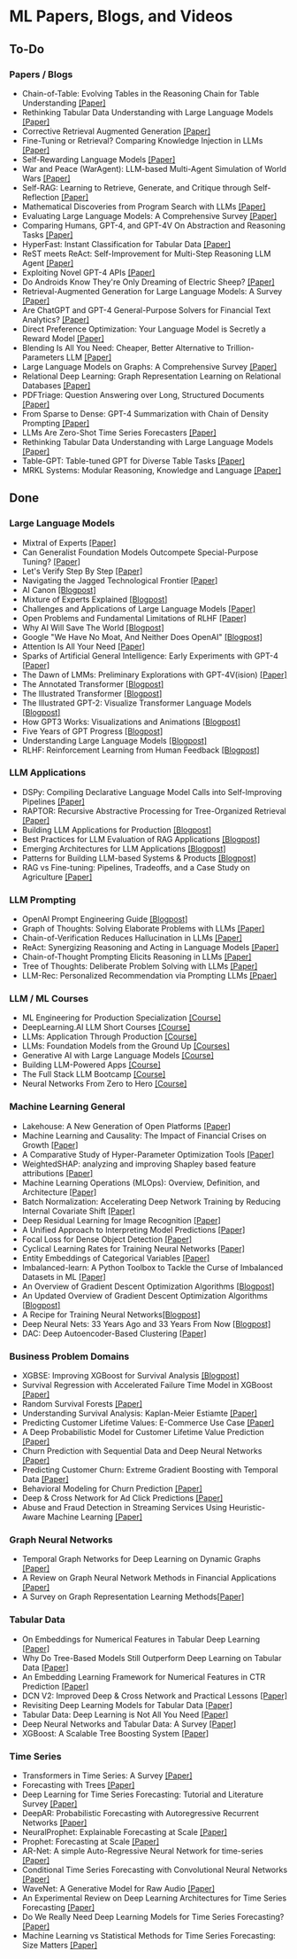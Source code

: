 # ML Papers, Blogs, and Videos

## To-Do
### Papers / Blogs
* Chain-of-Table: Evolving Tables in the Reasoning Chain for Table Understanding [[Paper]](https://arxiv.org/abs/2401.04398)
* Rethinking Tabular Data Understanding with Large Language Models [[Paper]](https://arxiv.org/abs/2312.16702)
* Corrective Retrieval Augmented Generation [[Paper]](https://arxiv.org/abs/2401.15884)
* Fine-Tuning or Retrieval? Comparing Knowledge Injection in LLMs [[Paper]](https://arxiv.org/abs/2312.05934)
* Self-Rewarding Language Models [[Paper]](https://arxiv.org/abs/2401.10020)
* War and Peace (WarAgent): LLM-based Multi-Agent Simulation of World Wars [[Paper]](https://arxiv.org/abs/2311.17227)
* Self-RAG: Learning to Retrieve, Generate, and Critique through Self-Reflection [[Paper]](https://arxiv.org/abs/2310.11511)
* Mathematical Discoveries from Program Search with LLMs [[Paper]](https://www.nature.com/articles/s41586-023-06924-6)
* Evaluating Large Language Models: A Comprehensive Survey [[Paper]](https://arxiv.org/abs/2310.19736)
* Comparing Humans, GPT-4, and GPT-4V On Abstraction and Reasoning Tasks [[Paper]](https://arxiv.org/abs/2311.09247)
* HyperFast: Instant Classification for Tabular Data [[Paper]](https://openreview.net/forum?id=VRBhaU8IDz)
* ReST meets ReAct: Self-Improvement for Multi-Step Reasoning LLM Agent [[Paper]](https://arxiv.org/abs/2312.10003)
* Exploiting Novel GPT-4 APIs [[Paper]](https://arxiv.org/abs/2312.14302)
* Do Androids Know They're Only Dreaming of Electric Sheep? [[Paper]](https://arxiv.org/abs/2312.17249)
* Retrieval-Augmented Generation for Large Language Models: A Survey [[Paper]](https://arxiv.org/abs/2312.10997)
* Are ChatGPT and GPT-4 General-Purpose Solvers for Financial Text Analytics? [[Paper]](https://arxiv.org/abs/2305.05862)
* Direct Preference Optimization: Your Language Model is Secretly a Reward Model [[Paper]](https://arxiv.org/abs/2305.18290)
* Blending Is All You Need: Cheaper, Better Alternative to Trillion-Parameters LLM [[Paper]](https://arxiv.org/abs/2401.02994)
* Large Language Models on Graphs: A Comprehensive Survey [[Paper]](https://arxiv.org/abs/2312.02783)
* Relational Deep Learning: Graph Representation Learning on Relational Databases [[Paper]](https://arxiv.org/abs/2312.04615)
* PDFTriage: Question Answering over Long, Structured Documents [[Paper]](https://arxiv.org/abs/2309.08872)
* From Sparse to Dense: GPT-4 Summarization with Chain of Density Prompting [[Paper]](https://arxiv.org/abs/2309.04269)
* LLMs Are Zero-Shot Time Series Forecasters [[Paper]](https://arxiv.org/abs/2310.07820)
* Rethinking Tabular Data Understanding with Large Language Models [[Paper]](https://arxiv.org/abs/2312.16702)
* Table-GPT: Table-tuned GPT for Diverse Table Tasks [[Paper]](https://arxiv.org/abs/2310.09263)
* MRKL Systems: Modular Reasoning, Knowledge and Language [[Paper]](https://arxiv.org/abs/2205.00445)

## Done
### Large Language Models
* Mixtral of Experts [[Paper]](https://arxiv.org/abs/2401.04088)
* Can Generalist Foundation Models Outcompete Special-Purpose Tuning? [[Paper]](https://arxiv.org/abs/2311.16452)
* Let's Verify Step By Step [[Paper]](https://arxiv.org/abs/2305.20050)
* Navigating the Jagged Technological Frontier [[Paper]](https://papers.ssrn.com/sol3/papers.cfm?abstract_id=4573321)
* AI Canon [[Blogpost]](https://a16z.com/2023/05/25/ai-canon/)
* Mixture of Experts Explained [[Blogpost]](https://huggingface.co/blog/moe)
* Challenges and Applications of Large Language Models [[Paper]](https://arxiv.org/abs/2307.10169)
* Open Problems and Fundamental Limitations of RLHF [[Paper]](https://arxiv.org/abs/2307.15217)
* Why AI Will Save The World [[Blogpost]](https://a16z.com/2023/06/06/ai-will-save-the-world/)
* Google "We Have No Moat, And Neither Does OpenAI" [[Blogpost]](https://www.semianalysis.com/p/google-we-have-no-moat-and-neither)
* Attention Is All Your Need [[Paper]](https://arxiv.org/abs/1706.03762)
* Sparks of Artificial General Intelligence: Early Experiments with GPT-4 [[Paper]](https://arxiv.org/pdf/2303.12712.pdf)
* The Dawn of LMMs: Preliminary Explorations with GPT-4V(ision) [[Paper]](https://arxiv.org/abs/2309.17421)
* The Annotated Transformer [[Blogpost]](http://nlp.seas.harvard.edu/annotated-transformer/)
* The Illustrated Transformer [[Blogpost]](https://jalammar.github.io/illustrated-transformer/)
* The Illustrated GPT-2: Visualize Transformer Language Models [[Blogpost]](https://jalammar.github.io/illustrated-gpt2/)
* How GPT3 Works: Visualizations and Animations [[Blogpost]](https://jalammar.github.io/how-gpt3-works-visualizations-animations/)
* Five Years of GPT Progress [[Blogpost]](https://finbarr.ca/five-years-of-gpt-progress/)
* Understanding Large Language Models [[Blogpost]](https://magazine.sebastianraschka.com/p/understanding-large-language-models)
* RLHF: Reinforcement Learning from Human Feedback [[Blogpost]](https://huyenchip.com/2023/05/02/rlhf.html)

### LLM Applications
* DSPy: Compiling Declarative Language Model Calls into Self-Improving Pipelines [[Paper]](https://arxiv.org/abs/2310.03714)
* RAPTOR: Recursive Abstractive Processing for Tree-Organized Retrieval [[Paper]](https://arxiv.org/abs/2401.18059)
* Building LLM Applications for Production [[Blogpost]](https://huyenchip.com/2023/04/11/llm-engineering.html)
* Best Practices for LLM Evaluation of RAG Applications [[Blogpost]](https://www.databricks.com/blog/LLM-auto-eval-best-practices-RAG)
* Emerging Architectures for LLM Applications [[Blogpost]](https://a16z.com/2023/06/20/emerging-architectures-for-llm-applications/)
* Patterns for Building LLM-based Systems & Products [[Blogpost]](https://eugeneyan.com/writing/llm-patterns/)
* RAG vs Fine-tuning: Pipelines, Tradeoffs, and a Case Study on Agriculture [[Paper]](https://arxiv.org/abs/2401.08406)

### LLM Prompting
* OpenAI Prompt Engineering Guide [[Blogpost]](https://platform.openai.com/docs/guides/prompt-engineering)
* Graph of Thoughts: Solving Elaborate Problems with LLMs [[Paper]](https://arxiv.org/abs/2308.09687)
* Chain-of-Verification Reduces Hallucination in LLMs [[Paper]](https://arxiv.org/abs/2309.11495)
* ReAct: Synergizing Reasoning and Acting in Language Models [[Paper]](https://arxiv.org/abs/2210.03629)
* Chain-of-Thought Prompting Elicits Reasoning in LLMs [[Paper]](https://arxiv.org/abs/2201.11903)
* Tree of Thoughts: Deliberate Problem Solving with LLMs [[Paper]](https://arxiv.org/abs/2305.10601)
* LLM-Rec: Personalized Recommendation via Prompting LLMs [[Ppaer]](https://arxiv.org/abs/2307.15780)

### LLM / ML Courses
* ML Engineering for Production Specialization [[Course]](https://www.deeplearning.ai/courses/machine-learning-engineering-for-production-mlops/)
* DeepLearning.AI LLM Short Courses [[Course]](https://www.deeplearning.ai/short-courses/)
* LLMs: Application Through Production [[Course]](https://www.youtube.com/playlist?list=PLTPXxbhUt-YWSR8wtILixhZLF9qB_1yZm)
* LLMs: Foundation Models from the Ground Up [[Courses]](https://www.youtube.com/playlist?list=PLTPXxbhUt-YWjMCDahwdVye8HW69p5NYS)
* Generative AI with Large Language Models [[Course]](https://www.coursera.org/learn/generative-ai-with-llms)
* Building LLM-Powered Apps [[Course]](https://www.wandb.courses/courses/building-llm-powered-apps)
* The Full Stack LLM Bootcamp [[Course]](https://fullstackdeeplearning.com/llm-bootcamp/spring-2023/)
* Neural Networks From Zero to Hero [[Course]](https://www.youtube.com/playlist?list=PLAqhIrjkxbuWI23v9cThsA9GvCAUhRvKZ)

### Machine Learning General
* Lakehouse: A New Generation of Open Platforms [[Paper]](https://www.cidrdb.org/cidr2021/papers/cidr2021_paper17.pdf)
* Machine Learning and Causality: The Impact of Financial Crises on Growth [[Paper]](shorturl.at/izFMR)
* A Comparative Study of Hyper-Parameter Optimization Tools [[Paper]](https://arxiv.org/abs/2201.06433)
* WeightedSHAP: analyzing and improving Shapley based feature attributions [[Paper]](https://arxiv.org/abs/2209.13429)
* Machine Learning Operations (MLOps): Overview, Definition, and Architecture [[Paper]](https://arxiv.org/abs/2205.02302)
* Batch Normalization: Accelerating Deep Network Training by Reducing Internal Covariate Shift [[Paper]](https://arxiv.org/abs/1502.03167)
* Deep Residual Learning for Image Recognition [[Paper]](https://arxiv.org/abs/1512.03385)
* A Unified Approach to Interpreting Model Predictions [[Paper]](https://arxiv.org/abs/1705.07874)
* Focal Loss for Dense Object Detection [[Paper]](https://arxiv.org/abs/1708.02002)
* Cyclical Learning Rates for Training Neural Networks [[Paper]](https://arxiv.org/abs/1506.01186)
* Entity Embeddings of Categorical Variables [[Paper]](https://arxiv.org/abs/1604.06737)
* Imbalanced-learn: A Python Toolbox to Tackle the Curse of Imbalanced Datasets in ML [[Paper]](https://arxiv.org/abs/1609.06570)
* An Overview of Gradient Descent Optimization Algorithms [[Blogpost]](https://ruder.io/optimizing-gradient-descent/)
* An Updated Overview of Gradient Descent Optimization Algorithms [[Blogpost]](https://johnchenresearch.github.io/demon/)
* A Recipe for Training Neural Networks[[Blogpost]](https://karpathy.github.io/2019/04/25/recipe/)
* Deep Neural Nets: 33 Years Ago and 33 Years From Now [[Blogpost]](https://karpathy.github.io/2022/03/14/lecun1989/)
* DAC: Deep Autoencoder-Based Clustering [[Paper]](https://arxiv.org/abs/2102.07472)

### Business Problem Domains
* XGBSE: Improving XGBoost for Survival Analysis [[Blogpost]](https://towardsdatascience.com/xgbse-improving-xgboost-for-survival-analysis-393d47f1384a)
* Survival Regression with Accelerated Failure Time Model in XGBoost [[Paper]](https://arxiv.org/abs/2006.04920)
* Random Survival Forests [[Paper]](https://arxiv.org/abs/0811.1645)
* Understanding Survival Analysis: Kaplan-Meier Estiamte [[Paper]](https://www.ncbi.nlm.nih.gov/pmc/articles/PMC3059453/)
* Predicting Customer Lifetime Values: E-Commerce Use Case [[Paper]](https://arxiv.org/abs/2102.05771)
* A Deep Probabilistic Model for Customer Lifetime Value Prediction [[Paper]](https://arxiv.org/abs/1912.07753)
* Churn Prediction with Sequential Data and Deep Neural Networks [[Paper]](https://arxiv.org/abs/1909.11114)
* Predicting Customer Churn: Extreme Gradient Boosting with Temporal Data [[Paper]](https://arxiv.org/abs/1802.03396)
* Behavioral Modeling for Churn Prediction [[Paper]](https://arxiv.org/abs/1512.06430)
* Deep & Cross Network for Ad Click Predictions [[Paper]](https://arxiv.org/abs/1708.05123)
* Abuse and Fraud Detection in Streaming Services Using Heuristic-Aware Machine Learning [[Paper]](https://arxiv.org/abs/2203.02124)

### Graph Neural Networks
* Temporal Graph Networks for Deep Learning on Dynamic Graphs [[Paper]](https://arxiv.org/abs/2006.10637)
* A Review on Graph Neural Network Methods in Financial Applications [[Paper]](https://arxiv.org/abs/2111.15367)
* A Survey on Graph Representation Learning Methods[[Paper]](https://arxiv.org/abs/2204.01855v2)

### Tabular Data
* On Embeddings for Numerical Features in Tabular Deep Learning [[Paper]](https://arxiv.org/abs/2203.05556)
* Why Do Tree-Based Models Still Outperform Deep Learning on Tabular Data [[Paper]](https://arxiv.org/abs/2207.08815)
* An Embedding Learning Framework for Numerical Features in CTR Prediction [[Paper]](https://arxiv.org/abs/2012.08986)
* DCN V2: Improved Deep & Cross Network and Practical Lessons [[Paper]](https://arxiv.org/abs/2008.13535)
* Revisiting Deep Learning Models for Tabular Data [[Paper]](https://arxiv.org/abs/2106.11959)
* Tabular Data: Deep Learning is Not All You Need [[Paper]](https://arxiv.org/abs/2106.03253?source=mlcontests)
* Deep Neural Networks and Tabular Data: A Survey [[Paper]](https://arxiv.org/abs/2110.01889)
* XGBoost: A Scalable Tree Boosting System [[Paper]](https://arxiv.org/abs/1603.02754)

### Time Series
* Transformers in Time Series: A Survey [[Paper]](https://arxiv.org/abs/2202.07125)
* Forecasting with Trees [[Paper]](https://www.sciencedirect.com/science/article/pii/S0169207021001679)
* Deep Learning for Time Series Forecasting: Tutorial and Literature Survey [[Paper]](https://arxiv.org/abs/2004.10240)
* DeepAR: Probabilistic Forecasting with Autoregressive Recurrent Networks [[Paper]](https://arxiv.org/abs/1704.04110)
* NeuralProphet: Explainable Forecasting at Scale [[Paper]](https://arxiv.org/abs/2111.15397)
* Prophet: Forecasting at Scale [[Paper]](https://peerj.com/preprints/3190.pdf)
* AR-Net: A simple Auto-Regressive Neural Network for time-series [[Paper]](https://arxiv.org/abs/1911.12436)
* Conditional Time Series Forecasting with Convolutional Neural Networks [[Paper]](https://arxiv.org/abs/1703.04691)
* WaveNet: A Generative Model for Raw Audio [[Paper]](https://arxiv.org/abs/1609.03499)
* An Experimental Review on Deep Learning Architectures for Time Series Forecasting [[Paper]](https://arxiv.org/abs/2103.12057)
* Do We Really Need Deep Learning Models for Time Series Forecasting? [[Paper]](https://arxiv.org/abs/2101.02118)
* Machine Learning vs Statistical Methods for Time Series Forecasting: Size Matters [[Paper]](https://arxiv.org/abs/1909.13316)

